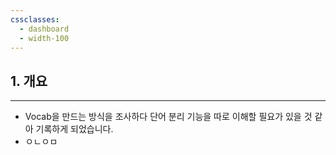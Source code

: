 ```yaml
---
cssclasses:
  - dashboard
  - width-100
---
```

## 1. 개요
---
-  Vocab을 만드는 방식을 조사하다 단어 분리 기능을 따로 이해할 필요가 있을 것 같아 기록하게 되었습니다.
- ㅇㄴㅇㅁ